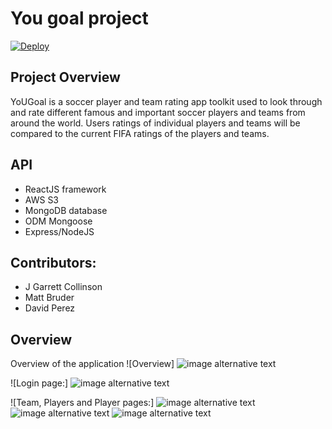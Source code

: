 # You goal project

[![Deploy](https://www.herokucdn.com/deploy/button.svg)](https://heroku.com/deploy)

## Project Overview

  YoUGoal is a soccer player and team rating app toolkit used to look through and rate different famous and important soccer players and teams from around the world.  Users ratings of individual players and teams will be compared to the current FIFA ratings of the players and teams.

## API
   - ReactJS framework
   - AWS S3
   - MongoDB database
   - ODM Mongoose
   - Express/NodeJS

## Contributors:
  - J Garrett Collinson
  - Matt Bruder
  - David Perez

## Overview
Overview of the application
![Overview]
![image alternative text](https://i.imgur.com/u4DOHfa.png)

![Login page:]
![image alternative text](https://i.imgur.com/DBF7a2U.jpg)

![Team, Players and Player pages:]
![image alternative text](https://i.imgur.com/iJfQAYB.jpg)
![image alternative text](https://i.imgur.com/htCeBCx.png)
![image alternative text](https://i.imgur.com/XKW6mBn.jpg)